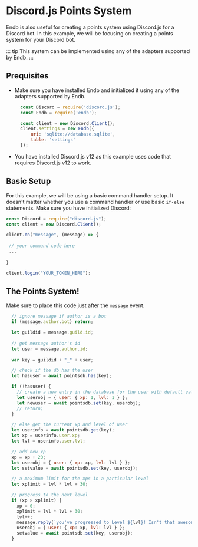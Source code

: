 # Discord.js Points System

Endb is also useful for creating a points system using Discord.js for a Discord bot. In this example, we will be focusing on creating a points system for your Discord bot.

::: tip 
This system can be implemented using any of the adapters supported by Endb.
:::

## Prequisites

* Make sure you have installed Endb and initialized it using any of the adapters supported by Endb.
  ```js
    const Discord = require('discord.js');
    const Endb = require('endb');

    const client = new Discord.Client();
    client.settings = new Endb({
        uri: 'sqlite://database.sqlite',
        table: 'settings'
    });
   ```
* You have installed Discord.js v12 as this example uses code that requires Discord.js v12 to work.
 
## Basic Setup
 
For this example, we will be using a basic command handler setup. It doesn't matter whether you use a command handler or use basic `if-else` statements. Make sure you have initialized Discord:
 
 ```js
const Discord = require("discord.js");
const client = new Discord.Client();

client.on("message", (message) => {
  
  // your command code here
  ...
  
}

client.login("YOUR_TOKEN_HERE");
```

## The Points System!

Make sure to place this code just after the `message` event.

```js
  // ignore message if author is a bot
  if (message.author.bot) return;

  let guildid = message.guild.id;
  
  // get message author's id
  let user = message.author.id;
  
  var key = guildid + "_" + user;

  // check if the db has the user
  let hasuser = await pointsdb.has(key);

  if (!hasuser) {
    // create a new entry in the database for the user with default values
    let userobj = { user: { xp: 1, lvl: 1 } };
    let newuser = await pointsdb.set(key, userobj);
    // return;
  }

  // else get the current xp and level of user
  let userinfo = await pointsdb.get(key);
  let xp = userinfo.user.xp;
  let lvl = userinfo.user.lvl;

  // add new xp
  xp = xp + 20;
  let userobj = { user: { xp: xp, lvl: lvl } };
  let setvalue = await pointsdb.set(key, userobj);

  // a maximum limit for the xps in a particular level
  let xplimit = lvl * lvl + 30;

  // progress to the next level
  if (xp > xplimit) {
    xp = 0;
    xplimit = lvl * lvl + 30;
    lvl++;
    message.reply(`you've progressed to Level ${lvl}! Isn't that awesome?`);
    userobj = { user: { xp: xp, lvl: lvl } };
    setvalue = await pointsdb.set(key, userobj);
  }
  ```
